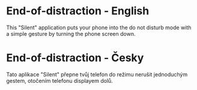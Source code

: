 # End-of-distraction - English
This "Silent" application puts your phone into the do not disturb mode with a simple gesture by turning the phone screen down.

# End-of-distraction - Česky
Tato aplikace "Silent" přepne tvůj telefon do režimu nerušit jednoduchým gestem, otočením telefonu displayem dolů.
